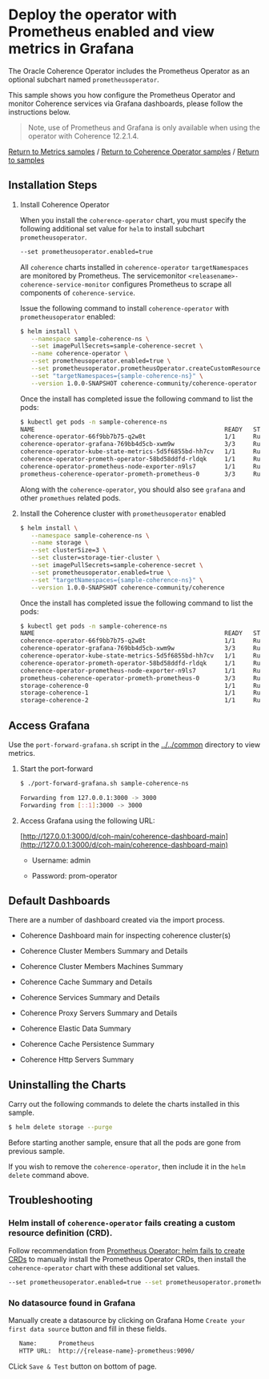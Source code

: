# Deploy the operator with Prometheus enabled and view metrics in Grafana

The Oracle Coherence Operator includes the Prometheus Operator as an optional subchart named `prometheusoperator`.

This sample shows you how configure the Prometheus Operator and monitor Coherence services via 
Grafana dashboards, please follow the instructions below.

> Note, use of Prometheus and Grafana is only available when using the
> operator with Coherence 12.2.1.4.

[Return to Metrics samples](../) / [Return to Coherence Operator samples](../../) / [Return to samples](../../../README.md#list-of-samples)

## Installation Steps

1. Install Coherence Operator

   When you install the `coherence-operator` chart, you must specify the following
   additional set value for `helm` to install subchart `prometheusoperator`.
  
   ```bash
   --set prometheusoperator.enabled=true
   ```
  
   All `coherence` charts installed in `coherence-operator` `targetNamespaces` are monitored by 
   Prometheus. The servicemonitor `<releasename>-coherence-service-monitor` 
   configures Prometheus to scrape all components of `coherence-service`.

   Issue the following command to install `coherence-operator` with `prometheusoperator` enabled:
   
   ```bash
   $ helm install \
      --namespace sample-coherence-ns \
      --set imagePullSecrets=sample-coherence-secret \
      --name coherence-operator \
      --set prometheusoperator.enabled=true \
      --set prometheusoperator.prometheusOperator.createCustomResource=false \
      --set "targetNamespaces={sample-coherence-ns}" \
      --version 1.0.0-SNAPSHOT coherence-community/coherence-operator
   ```
   
   Once the install has completed issue the following command to list the pods:
   ```bash
   $ kubectl get pods -n sample-coherence-ns
   NAME                                                     READY   STATUS    RESTARTS   AGE
   coherence-operator-66f9bb7b75-q2w8t                      1/1     Running   0          34s
   coherence-operator-grafana-769bb4d5cb-xwm9w              3/3     Running   0          35s
   coherence-operator-kube-state-metrics-5d5f6855bd-hh7cv   1/1     Running   0          35s
   coherence-operator-prometh-operator-58bd58ddfd-rldqk     1/1     Running   0          34s
   coherence-operator-prometheus-node-exporter-n9ls7        1/1     Running   0          35s
   prometheus-coherence-operator-prometh-prometheus-0       3/3     Running   1          21s
   ```
   
   Along with the `coherence-operator`, you should also see `grafana` and other `promethues` related pods.
   
1. Install the Coherence cluster with `prometheusoperator` enabled

   ```bash
   $ helm install \
      --namespace sample-coherence-ns \
      --name storage \
      --set clusterSize=3 \
      --set cluster=storage-tier-cluster \
      --set imagePullSecrets=sample-coherence-secret \
      --set prometheusoperator.enabled=true \
      --set "targetNamespaces={sample-coherence-ns}" \
      --version 1.0.0-SNAPSHOT coherence-community/coherence
   ```
   
   Once the install has completed issue the following command to list the pods:

   ```bash
   $ kubectl get pods -n sample-coherence-ns
   NAME                                                     READY   STATUS    RESTARTS   AGE
   coherence-operator-66f9bb7b75-q2w8t                      1/1     Running   0          9m
   coherence-operator-grafana-769bb4d5cb-xwm9w              3/3     Running   0          9m
   coherence-operator-kube-state-metrics-5d5f6855bd-hh7cv   1/1     Running   0          9m
   coherence-operator-prometh-operator-58bd58ddfd-rldqk     1/1     Running   0          9m
   coherence-operator-prometheus-node-exporter-n9ls7        1/1     Running   0          9m
   prometheus-coherence-operator-prometh-prometheus-0       3/3     Running   1          9m
   storage-coherence-0                                      1/1     Running   0          3m
   storage-coherence-1                                      1/1     Running   0          2m
   storage-coherence-2                                      1/1     Running   0          1m
   ```
 
## Access Grafana

Use the `port-forward-grafana.sh` script in the [../../common](../../common) directory to view metrics.

1. Start the port-forward

   ```bash
   $ ./port-forward-grafana.sh sample-coherence-ns

   Forwarding from 127.0.0.1:3000 -> 3000
   Forwarding from [::1]:3000 -> 3000
   ```
   
1. Access Grafana using the following URL:

   [http://127.0.0.1:3000/d/coh-main/coherence-dashboard-main](http://127.0.0.1:3000/d/coh-main/coherence-dashboard-main)

   * Username: admin  

   * Password: prom-operator

## Default Dashboards

There are a number of dashboard created via the import process.

* Coherence Dashboard main for inspecting coherence cluster(s)

* Coherence Cluster Members Summary and Details

* Coherence Cluster Members Machines Summary

* Coherence Cache Summary and Details

* Coherence Services Summary and Details

* Coherence Proxy Servers Summary and Details

* Coherence Elastic Data Summary

* Coherence Cache Persistence Summary

* Coherence Http Servers Summary

## Uninstalling the Charts

Carry out the following commands to delete the charts installed in this sample.

```bash
$ helm delete storage --purge
```

Before starting another sample, ensure that all the pods are gone from previous sample.

If you wish to remove the `coherence-operator`, then include it in the `helm delete` command above.

## Troubleshooting

### Helm install of `coherence-operator` fails creating a custom resource definition (CRD).

Follow recommendation from [Prometheus Operator: helm fails to create CRDs](https://github.com/helm/charts/tree/master/stable/prometheus-operator#user-content-helm-fails-to-create-crds)
to manually install the Prometheus Operator CRDs, then install the `coherence-operator` chart with these additional set values. 

```bash
--set prometheusoperator.enabled=true --set prometheusoperator.prometheusOperator.createCustomResource=false
```

### No datasource found in Grafana

Manually create a datasource by clicking on Grafana Home `Create your first data source` button 
and fill in these fields.
  
```bash
   Name:      Prometheus 
   HTTP URL:  http://{release-name}-prometheus:9090/
```

CLick `Save & Test` button on bottom of page.


